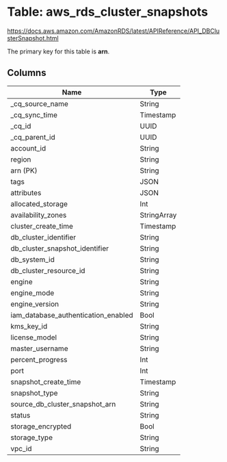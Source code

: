 # Table: aws_rds_cluster_snapshots

https://docs.aws.amazon.com/AmazonRDS/latest/APIReference/API_DBClusterSnapshot.html

The primary key for this table is **arn**.



## Columns
| Name          | Type          |
| ------------- | ------------- |
|_cq_source_name|String|
|_cq_sync_time|Timestamp|
|_cq_id|UUID|
|_cq_parent_id|UUID|
|account_id|String|
|region|String|
|arn (PK)|String|
|tags|JSON|
|attributes|JSON|
|allocated_storage|Int|
|availability_zones|StringArray|
|cluster_create_time|Timestamp|
|db_cluster_identifier|String|
|db_cluster_snapshot_identifier|String|
|db_system_id|String|
|db_cluster_resource_id|String|
|engine|String|
|engine_mode|String|
|engine_version|String|
|iam_database_authentication_enabled|Bool|
|kms_key_id|String|
|license_model|String|
|master_username|String|
|percent_progress|Int|
|port|Int|
|snapshot_create_time|Timestamp|
|snapshot_type|String|
|source_db_cluster_snapshot_arn|String|
|status|String|
|storage_encrypted|Bool|
|storage_type|String|
|vpc_id|String|